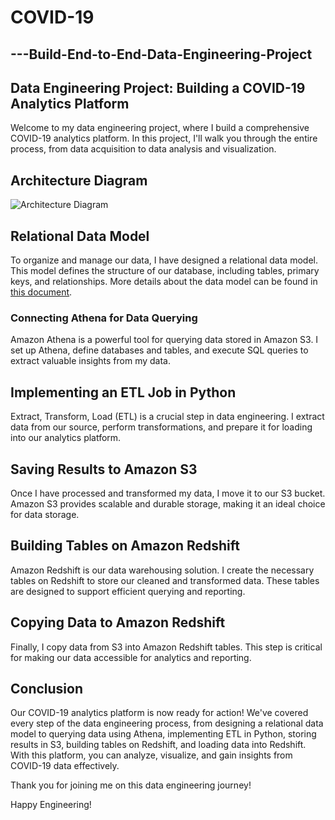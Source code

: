 # COVID-19

## ---Build-End-to-End-Data-Engineering-Project

## Data Engineering Project: Building a COVID-19 Analytics Platform

Welcome to my data engineering project, where I build a comprehensive COVID-19 analytics platform. In this project, I'll walk you through the entire process, from data acquisition to data analysis and visualization.

## Architecture Diagram

![Architecture Diagram](https://github.com/salmah52/COVID-19---Build-End-to-End-Data-Engineering-Project/assets/44398948/29ff6b04-e742-4ee2-9c18-18429305cb65)

## Relational Data Model

To organize and manage our data, I have designed a relational data model. This model defines the structure of our database, including tables, primary keys, and relationships. More details about the data model can be found in [this document](link-to-data-model.md).

### Connecting Athena for Data Querying

Amazon Athena is a powerful tool for querying data stored in Amazon S3. I set up Athena, define databases and tables, and execute SQL queries to extract valuable insights from my data.

## Implementing an ETL Job in Python

Extract, Transform, Load (ETL) is a crucial step in data engineering. I extract data from our source, perform transformations, and prepare it for loading into our analytics platform.

## Saving Results to Amazon S3

Once I have processed and transformed my data, I move it to our S3 bucket. Amazon S3 provides scalable and durable storage, making it an ideal choice for data storage.

## Building Tables on Amazon Redshift

Amazon Redshift is our data warehousing solution. I create the necessary tables on Redshift to store our cleaned and transformed data. These tables are designed to support efficient querying and reporting.

## Copying Data to Amazon Redshift

Finally, I copy data from S3 into Amazon Redshift tables. This step is critical for making our data accessible for analytics and reporting.

## Conclusion

Our COVID-19 analytics platform is now ready for action! We've covered every step of the data engineering process, from designing a relational data model to querying data using Athena, implementing ETL in Python, storing results in S3, building tables on Redshift, and loading data into Redshift. With this platform, you can analyze, visualize, and gain insights from COVID-19 data effectively.

Thank you for joining me on this data engineering journey!

Happy Engineering!
